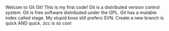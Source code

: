Welcom to Git Git!
This is my first code!
Git is a distributed version control system.
Git is free software distributed under the GPL.
Git has a mutable index called stage.
My stupid boss still prefers SVN.
Create a new branch is quick AND quick.
zcc is so cool
